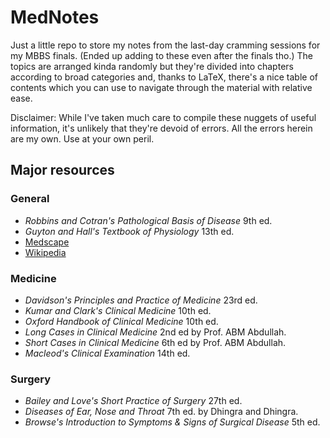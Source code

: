 # MedNotes
Just a little repo to store my notes from the last-day cramming sessions
 for my MBBS finals. (Ended up adding to these even after the finals tho.)
 The topics are arranged kinda randomly but they're divided into chapters
 according to broad categories and, thanks to LaTeX, there's a nice
 table of contents which you can use to navigate through the material with
 relative ease. 

 Disclaimer: While I've taken much care to compile these nuggets
 of useful information, it's unlikely that they're devoid of errors.
 All the errors herein are my own. Use at your own peril.

## Major resources
### General
- _Robbins and Cotran's Pathological Basis of Disease_ 9th ed.
- _Guyton and Hall's Textbook of Physiology_ 13th ed.
- [Medscape](https://emedicine.medscape.com)
- [Wikipedia](https://en.wikipedia.org)

### Medicine
- _Davidson's Principles and Practice of Medicine_ 23rd ed.
- _Kumar and Clark's Clinical Medicine_ 10th ed.
- _Oxford Handbook of Clinical Medicine_ 10th ed.
- _Long Cases in Clinical Medicine_ 2nd ed by Prof. ABM Abdullah.
- _Short Cases in Clinical Medicine_ 6th ed by Prof. ABM Abdullah.
- _Macleod's Clinical Examination_ 14th ed.

### Surgery
- _Bailey and Love's Short Practice of Surgery_ 27th ed.
- _Diseases of Ear, Nose and Throat_ 7th ed. by Dhingra and Dhingra.
- _Browse's Introduction to Symptoms & Signs of Surgical Disease_ 5th ed.
